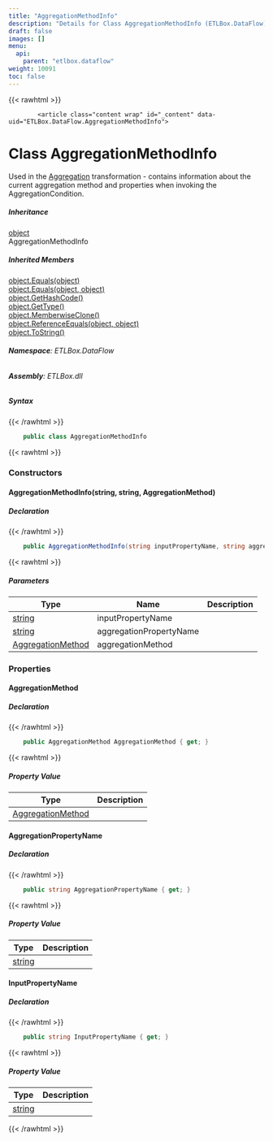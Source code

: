 ```yaml
---
title: "AggregationMethodInfo"
description: "Details for Class AggregationMethodInfo (ETLBox.DataFlow)"
draft: false
images: []
menu:
  api:
    parent: "etlbox.dataflow"
weight: 10091
toc: false
---
```


{{< rawhtml >}}

            <article class="content wrap" id="_content" data-uid="ETLBox.DataFlow.AggregationMethodInfo">
  <h1 id="ETLBox_DataFlow_AggregationMethodInfo" data-uid="ETLBox.DataFlow.AggregationMethodInfo" class="text-break">Class AggregationMethodInfo</h1>
  <div class="markdown level0 summary"><p>Used in the <a class="xref" href="/api/etlbox.dataflow/aggregation">Aggregation</a> transformation - contains information about the current aggregation
method and properties when invoking the AggregationCondition.</p>
</div>
  <div class="markdown level0 conceptual"></div>
  <div class="inheritance">
    <h5>Inheritance</h5>
    <div class="level0"><a class="xref" href="https://learn.microsoft.com/dotnet/api/system.object">object</a></div>
    <div class="level1"><span class="xref">AggregationMethodInfo</span></div>
  </div>
  <div class="inheritedMembers">
    <h5>Inherited Members</h5>
    <div>
      <a class="xref" href="https://learn.microsoft.com/dotnet/api/system.object.equals#system-object-equals(system-object)">object.Equals(object)</a>
    </div>
    <div>
      <a class="xref" href="https://learn.microsoft.com/dotnet/api/system.object.equals#system-object-equals(system-object-system-object)">object.Equals(object, object)</a>
    </div>
    <div>
      <a class="xref" href="https://learn.microsoft.com/dotnet/api/system.object.gethashcode">object.GetHashCode()</a>
    </div>
    <div>
      <a class="xref" href="https://learn.microsoft.com/dotnet/api/system.object.gettype">object.GetType()</a>
    </div>
    <div>
      <a class="xref" href="https://learn.microsoft.com/dotnet/api/system.object.memberwiseclone">object.MemberwiseClone()</a>
    </div>
    <div>
      <a class="xref" href="https://learn.microsoft.com/dotnet/api/system.object.referenceequals">object.ReferenceEquals(object, object)</a>
    </div>
    <div>
      <a class="xref" href="https://learn.microsoft.com/dotnet/api/system.object.tostring">object.ToString()</a>
    </div>
  </div>
<h6><strong>Namespace</strong>: ETLBox.DataFlow</h6>
  <h6><strong>Assembly</strong>: ETLBox.dll</h6>
  <h5 id="ETLBox_DataFlow_AggregationMethodInfo_syntax">Syntax</h5>
{{< /rawhtml >}}

```C#
    public class AggregationMethodInfo
```

{{< rawhtml >}}
  <h3 id="constructors">Constructors
</h3>
  <a id="ETLBox_DataFlow_AggregationMethodInfo__ctor_" data-uid="ETLBox.DataFlow.AggregationMethodInfo.#ctor*"></a>
  <h4 id="ETLBox_DataFlow_AggregationMethodInfo__ctor_System_String_System_String_ETLBox_AggregationMethod_" data-uid="ETLBox.DataFlow.AggregationMethodInfo.#ctor(System.String,System.String,ETLBox.AggregationMethod)">AggregationMethodInfo(string, string, AggregationMethod)</h4>
  <div class="markdown level1 summary"></div>
  <div class="markdown level1 conceptual"></div>
  <h5 class="declaration">Declaration</h5>
{{< /rawhtml >}}

```C#
    public AggregationMethodInfo(string inputPropertyName, string aggregationPropertyName, AggregationMethod aggregationMethod)
```

{{< rawhtml >}}
  <h5 class="parameters">Parameters</h5>
  <table class="table table-bordered table-condensed">
    <thead>
      <tr>
        <th>Type</th>
        <th>Name</th>
        <th>Description</th>
      </tr>
    </thead>
    <tbody>
      <tr>
        <td><a class="xref" href="https://learn.microsoft.com/dotnet/api/system.string">string</a></td>
        <td><span class="parametername">inputPropertyName</span></td>
        <td></td>
      </tr>
      <tr>
        <td><a class="xref" href="https://learn.microsoft.com/dotnet/api/system.string">string</a></td>
        <td><span class="parametername">aggregationPropertyName</span></td>
        <td></td>
      </tr>
      <tr>
        <td><a class="xref" href="/api/etlbox/aggregationmethod">AggregationMethod</a></td>
        <td><span class="parametername">aggregationMethod</span></td>
        <td></td>
      </tr>
    </tbody>
  </table>
  <h3 id="properties">Properties
</h3>
  <a id="ETLBox_DataFlow_AggregationMethodInfo_AggregationMethod_" data-uid="ETLBox.DataFlow.AggregationMethodInfo.AggregationMethod*"></a>
  <h4 id="ETLBox_DataFlow_AggregationMethodInfo_AggregationMethod" data-uid="ETLBox.DataFlow.AggregationMethodInfo.AggregationMethod">AggregationMethod</h4>
  <div class="markdown level1 summary"></div>
  <div class="markdown level1 conceptual"></div>
  <h5 class="declaration">Declaration</h5>
{{< /rawhtml >}}

```C#
    public AggregationMethod AggregationMethod { get; }
```

{{< rawhtml >}}
  <h5 class="propertyValue">Property Value</h5>
  <table class="table table-bordered table-condensed">
    <thead>
      <tr>
        <th>Type</th>
        <th>Description</th>
      </tr>
    </thead>
    <tbody>
      <tr>
        <td><a class="xref" href="/api/etlbox/aggregationmethod">AggregationMethod</a></td>
        <td></td>
      </tr>
    </tbody>
  </table>
  <a id="ETLBox_DataFlow_AggregationMethodInfo_AggregationPropertyName_" data-uid="ETLBox.DataFlow.AggregationMethodInfo.AggregationPropertyName*"></a>
  <h4 id="ETLBox_DataFlow_AggregationMethodInfo_AggregationPropertyName" data-uid="ETLBox.DataFlow.AggregationMethodInfo.AggregationPropertyName">AggregationPropertyName</h4>
  <div class="markdown level1 summary"></div>
  <div class="markdown level1 conceptual"></div>
  <h5 class="declaration">Declaration</h5>
{{< /rawhtml >}}

```C#
    public string AggregationPropertyName { get; }
```

{{< rawhtml >}}
  <h5 class="propertyValue">Property Value</h5>
  <table class="table table-bordered table-condensed">
    <thead>
      <tr>
        <th>Type</th>
        <th>Description</th>
      </tr>
    </thead>
    <tbody>
      <tr>
        <td><a class="xref" href="https://learn.microsoft.com/dotnet/api/system.string">string</a></td>
        <td></td>
      </tr>
    </tbody>
  </table>
  <a id="ETLBox_DataFlow_AggregationMethodInfo_InputPropertyName_" data-uid="ETLBox.DataFlow.AggregationMethodInfo.InputPropertyName*"></a>
  <h4 id="ETLBox_DataFlow_AggregationMethodInfo_InputPropertyName" data-uid="ETLBox.DataFlow.AggregationMethodInfo.InputPropertyName">InputPropertyName</h4>
  <div class="markdown level1 summary"></div>
  <div class="markdown level1 conceptual"></div>
  <h5 class="declaration">Declaration</h5>
{{< /rawhtml >}}

```C#
    public string InputPropertyName { get; }
```

{{< rawhtml >}}
  <h5 class="propertyValue">Property Value</h5>
  <table class="table table-bordered table-condensed">
    <thead>
      <tr>
        <th>Type</th>
        <th>Description</th>
      </tr>
    </thead>
    <tbody>
      <tr>
        <td><a class="xref" href="https://learn.microsoft.com/dotnet/api/system.string">string</a></td>
        <td></td>
      </tr>
    </tbody>
  </table>

{{< /rawhtml >}}
